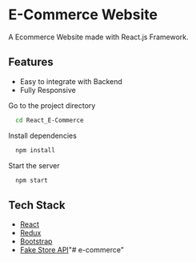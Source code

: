 # E-Commerce Website

A Ecommerce Website made with React.js Framework.

## Features

- Easy to integrate with Backend
- Fully Responsive

Go to the project directory

```bash
  cd React_E-Commerce
```

Install dependencies

```bash
  npm install
```

Start the server

```bash
  npm start
```

## Tech Stack

* [React](https://reactjs.org/)
* [Redux](https://redux.js.org/)
* [Bootstrap](https://getbootstrap.com/)
* [Fake Store API](https://fakestoreapi.com/)"# e-commerce" 
